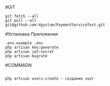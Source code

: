 
#GIT
```git branch -r | grep -v '\->' | while read remote; do git branch --track "${remote#origin/}" "$remote"; done
git fetch --all
git pull --all
git@github.com:Xpystum/PaymentServiceTest.git
```

#Установка Приложения
```
.env.example .env
php artisan key:generate
php artisan jwt:secret
php artisan migrate
```

#COMMADN
```

php artisan users:create - создание user

```
